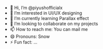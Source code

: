 - 👋 Hi, I’m @piyushofficialx
- 👀 I’m interested in UI/UX designing
- 🌱 I’m currently learning Parallax effect
- 💞️ I’m looking to collaborate on my projects
- 📫 How to reach me: You can mail me
- 😄 Pronouns: Snow
- ⚡ Fun fact: ...

<!---
piyushofficialx/piyushofficialx is a ✨ special ✨ repository because its `README.md` (this file) appears on your GitHub profile.
You can click the Preview link to take a look at your changes.
--->
